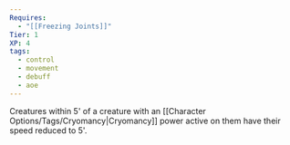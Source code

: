 ```yaml
---
Requires:
  - "[[Freezing Joints]]"
Tier: 1
XP: 4
tags:
  - control
  - movement
  - debuff
  - aoe
---
```

Creatures within 5' of a creature with an [[Character Options/Tags/Cryomancy|Cryomancy]] power active on them have their speed reduced to 5'.